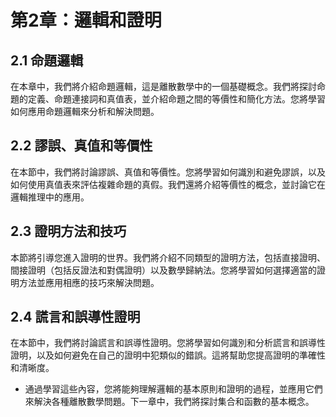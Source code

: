 第2章：邏輯和證明
=============== 
## 2.1 命題邏輯
在本章中，我們將介紹命題邏輯，這是離散數學中的一個基礎概念。我們將探討命題的定義、命題連接詞和真值表，並介紹命題之間的等價性和簡化方法。您將學習如何應用命題邏輯來分析和解決問題。

## 2.2 謬誤、真值和等價性
在本節中，我們將討論謬誤、真值和等價性。您將學習如何識別和避免謬誤，以及如何使用真值表來評估複雜命題的真假。我們還將介紹等價性的概念，並討論它在邏輯推理中的應用。

## 2.3 證明方法和技巧
本節將引導您進入證明的世界。我們將介紹不同類型的證明方法，包括直接證明、間接證明（包括反證法和對偶證明）以及數學歸納法。您將學習如何選擇適當的證明方法並應用相應的技巧來解決問題。

## 2.4 謊言和誤導性證明
在本節中，我們將討論謊言和誤導性證明。您將學習如何識別和分析謊言和誤導性證明，以及如何避免在自己的證明中犯類似的錯誤。這將幫助您提高證明的準確性和清晰度。

* 通過學習這些內容，您將能夠理解邏輯的基本原則和證明的過程，並應用它們來解決各種離散數學問題。下一章中，我們將探討集合和函數的基本概念。
